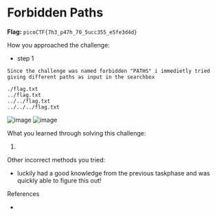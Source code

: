 # Forbidden Paths

**Flag:** `picoCTF{7h3_p47h_70_5ucc355_e5fe3d4d}`

How you approached the challenge:

- step 1

```
Since the challenge was named forbidden "PATHS" i immedietly tried giving different paths as input in the searchbox

./flag.txt
../flag.txt
../../flag.txt
../../../flag.txt
```
![image](https://github.com/user-attachments/assets/e31b5be8-aaa7-4508-bcba-58dafe71400a)
![image](https://github.com/user-attachments/assets/98033012-5b57-4e70-970d-a26d50a2b081)


What you learned through solving this challenge:

1. 

Other incorrect methods you tried:

- luckily had a good knowledge from the previous taskphase and was quickly able to figure this out!

References

- 

